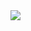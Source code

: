 <a href="https://www.codewars.com/users/SPQR560">
  <img src="https://www.codewars.com/users/SPQR560/badges/small">
</a>  

<!--
**SPQR560/SPQR560** is a ✨ _special_ ✨ repository because its `README.md` (this file) appears on your GitHub profile.

Here are some ideas to get you started:

- 🔭 I’m currently working on ...
- 🌱 I’m currently learning ...
- 👯 I’m looking to collaborate on ...
- 🤔 I’m looking for help with ...
- 💬 Ask me about ...
- 📫 How to reach me: ...
- 😄 Pronouns: ...
- ⚡ Fun fact: ...
-->
